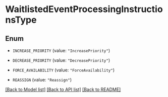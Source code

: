 # WaitlistedEventProcessingInstructionsType

## Enum


* `INCREASE_PRIORITY` (value: `"IncreasePriority"`)

* `DECREASE_PRIORITY` (value: `"DecreasePriority"`)

* `FORCE_AVAILABILITY` (value: `"ForceAvailability"`)

* `REASSIGN` (value: `"Reassign"`)


[[Back to Model list]](../README.md#documentation-for-models) [[Back to API list]](../README.md#documentation-for-api-endpoints) [[Back to README]](../README.md)


